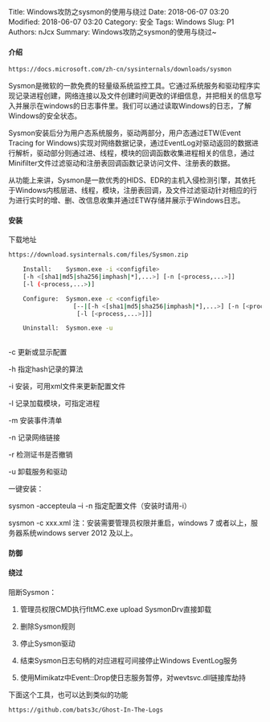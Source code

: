 Title: Windows攻防之sysmon的使用与绕过
Date: 2018-06-07 03:20
Modified: 2018-06-07 03:20
Category: 安全
Tags: Windows
Slug: P1
Authors: nJcx
Summary: Windows攻防之sysmon的使用与绕过~

#### 介绍

```bash
https://docs.microsoft.com/zh-cn/sysinternals/downloads/sysmon
```

  Sysmon是微软的一款免费的轻量级系统监控工具。它通过系统服务和驱动程序实现记录进程创建，网络连接以及文件创建时间更改的详细信息，并把相关的信息写入并展示在windows的日志事件里。我们可以通过读取Windows的日志，了解Windows的安全状态。

  Sysmon安装后分为用户态系统服务，驱动两部分，用户态通过ETW(Event Tracing for Windows)实现对网络数据记录，通过EventLog对驱动返回的数据进行解析，驱动部分则通过进、线程，模块的回调函数收集进程相关的信息，通过Minifilter文件过滤驱动和注册表回调函数记录访问文件、注册表的数据。
  
   从功能上来讲，Sysmon是一款优秀的HIDS、EDR的主机入侵检测引擎，其依托于Windows内核层进、线程，模块，注册表回调，及文件过滤驱动针对相应的行为进行实时的增、删、改信息收集并通过ETW存储并展示于Windows日志。
   
   
   
#### 安装

下载地址

```bash
https://download.sysinternals.com/files/Sysmon.zip

```





```bash
    Install:    Sysmon.exe -i <configfile>
    [-h <[sha1|md5|sha256|imphash|*],...>] [-n [<process,...>]]
    [-l (<process,...>)]

    Configure:  Sysmon.exe -c <configfile>
                  [--|[-h <[sha1|md5|sha256|imphash|*],...>] [-n [<process,...>]]
                   [-l [<process,...>]]]

    Uninstall:  Sysmon.exe -u
     
```


-c 更新或显示配置

-h 指定hash记录的算法

-i 安装，可用xml文件来更新配置文件

-l 记录加载模块，可指定进程

-m 安装事件清单

-n 记录网络链接

-r 检测证书是否撤销

-u 卸载服务和驱动

一键安装：

 sysmon -accepteula  –i -n
指定配置文件（安装时请用-i）

sysmon -c xxx.xml
注：安装需要管理员权限并重启，windows 7 或者以上，服务器系统windows server 2012 及以上。   
   



   
 #### 防御
 
 
 
 
 
 #### 绕过
 
 
 
 阻断Sysmon​：

1.   管理员权限CMD执行fltMC.exe upload SysmonDrv直接卸载


2.   删除Sysmon规则


3.    停止Sysmon驱动


4.    结束Sysmon日志句柄的对应进程可间接停止Windows EventLog服务

5.   使用Mimikatz中Event::Drop使日志服务暂停，对wevtsvc.dll链接库劫持 

下面这个工具，也可以达到类似的功能

```bash 
https://github.com/bats3c/Ghost-In-The-Logs
```
 
 
 
 
   
   
   
   
   